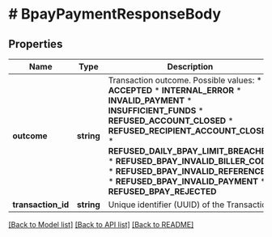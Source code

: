 # # BpayPaymentResponseBody

## Properties

Name | Type | Description | Notes
------------ | ------------- | ------------- | -------------
**outcome** | **string** | Transaction outcome. Possible values:  * **ACCEPTED**  * **INTERNAL_ERROR**  * **INVALID_PAYMENT**  * **INSUFFICIENT_FUNDS**  * **REFUSED_ACCOUNT_CLOSED**  * **REFUSED_RECIPIENT_ACCOUNT_CLOSED**  * **REFUSED_DAILY_BPAY_LIMIT_BREACHED**  * **REFUSED_BPAY_INVALID_BILLER_CODE**  * **REFUSED_BPAY_INVALID_REFERENCE**  * **REFUSED_BPAY_INVALID_PAYMENT**  * **REFUSED_BPAY_REJECTED** | [optional]
**transaction_id** | **string** | Unique identifier (UUID) of the Transaction | [optional]

[[Back to Model list]](../../README.md#models) [[Back to API list]](../../README.md#endpoints) [[Back to README]](../../README.md)
